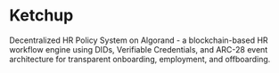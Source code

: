 # Ketchup
Decentralized HR Policy System on Algorand - a blockchain-based HR workflow engine using DIDs, Verifiable Credentials, and ARC-28 event architecture for transparent onboarding, employment, and offboarding.
